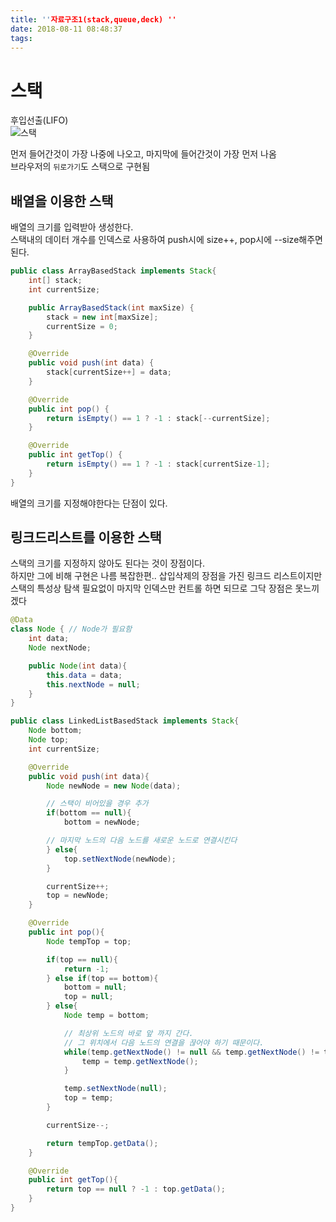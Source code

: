 ```yaml
---
title: ''자료구조1(stack,queue,deck) ''
date: 2018-08-11 08:48:37
tags:
---
```


# 스택
후입선출(LIFO)  
![스택](https://cloud2.zoolz.com/MyComputers/Images/Image.aspx?q=bT00MDcyNDcma2V5PTI0ODg4NTE0MTAmdHlwZT1sJno9MjAxOC8wOC8xMSAwODo1MA==)  

먼저 들어간것이 가장 나중에 나오고, 마지막에 들어간것이 가장 먼저 나옴  
브라우저의 `뒤로가기`도 스택으로 구현됨  

## 배열을 이용한 스택
배열의 크기를 입력받아 생성한다.  
스택내의 데이터 개수를 인덱스로 사용하여 push시에 size++, pop시에 --size해주면 된다.  

```java
public class ArrayBasedStack implements Stack{
    int[] stack;
    int currentSize;

    public ArrayBasedStack(int maxSize) {
        stack = new int[maxSize];
        currentSize = 0;
    }

    @Override
    public void push(int data) {
        stack[currentSize++] = data;
    }

    @Override
    public int pop() {
        return isEmpty() == 1 ? -1 : stack[--currentSize];
    }

    @Override
    public int getTop() {
        return isEmpty() == 1 ? -1 : stack[currentSize-1];
    }
}
```

배열의 크기를 지정해야한다는 단점이 있다.  

## 링크드리스트를 이용한 스택  
스택의 크기를 지정하지 않아도 된다는 것이 장점이다.  
하지만 그에 비해 구현은 나름 복잡한편.. 삽입삭제의 장점을 가진 링크드 리스트이지만 스택의 특성상 탐색 필요없이 마지막 인덱스만 컨트롤 하면 되므로 그닥 장점은 못느끼겠다  

```java
@Data
class Node { // Node가 필요함
    int data;
    Node nextNode;    

    public Node(int data){
        this.data = data;
        this.nextNode = null;
    }
}

public class LinkedListBasedStack implements Stack{
    Node bottom;
    Node top;
    int currentSize;

    @Override
    public void push(int data){
        Node newNode = new Node(data);

        // 스택이 비어있을 경우 추가
        if(bottom == null){
            bottom = newNode;

        // 마지막 노드의 다음 노드를 새로운 노드로 연결시킨다
        } else{
            top.setNextNode(newNode);
        }

        currentSize++;
        top = newNode;
    }

    @Override
    public int pop(){
        Node tempTop = top;

        if(top == null){
            return -1;
        } else if(top == bottom){
            bottom = null;
            top = null;
        } else{
            Node temp = bottom;

            // 최상위 노드의 바로 앞 까지 간다.
            // 그 위치에서 다음 노드의 연결을 끊어야 하기 때문이다.
            while(temp.getNextNode() != null && temp.getNextNode() != top){
                temp = temp.getNextNode();
            }

            temp.setNextNode(null);
            top = temp;
        }

        currentSize--;

        return tempTop.getData();
    }

    @Override
    public int getTop(){
        return top == null ? -1 : top.getData();
    }
}
```
<!-- more -->